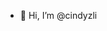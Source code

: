 - 👋 Hi, I’m @cindyzli


<!---
cindyzli/cindyzli is a ✨ special ✨ repository because its `README.md` (this file) appears on your GitHub profile.
You can click the Preview link to take a look at your changes.
--->
